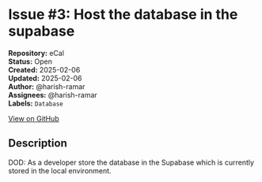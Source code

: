 # Issue #3: Host the database in the supabase

**Repository:** eCal  
**Status:** Open  
**Created:** 2025-02-06  
**Updated:** 2025-02-06  
**Author:** @harish-ramar  
**Assignees:** @harish-ramar  
**Labels:** `Database`  

[View on GitHub](https://github.com/Simtestlab/eCal/issues/3)

## Description

DOD: As a developer store the database in the Supabase which is currently stored in the local environment.